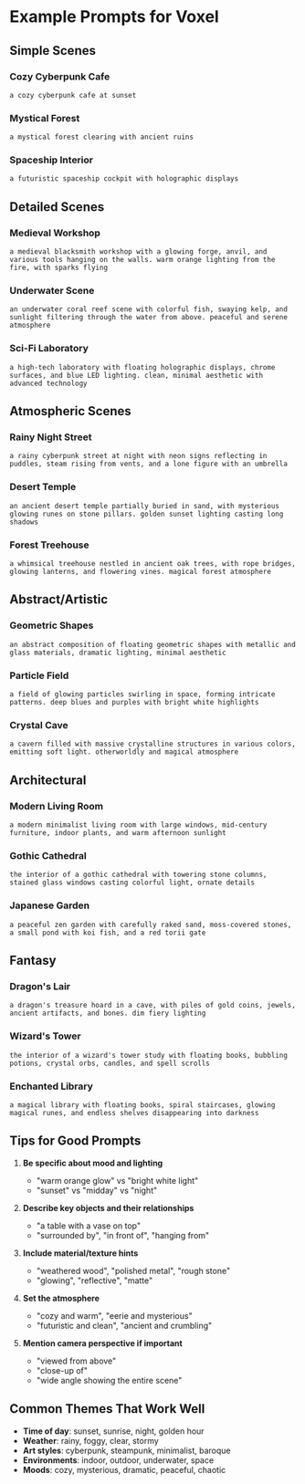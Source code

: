 # Example Prompts for Voxel

## Simple Scenes

### Cozy Cyberpunk Cafe
```
a cozy cyberpunk cafe at sunset
```

### Mystical Forest
```
a mystical forest clearing with ancient ruins
```

### Spaceship Interior
```
a futuristic spaceship cockpit with holographic displays
```

## Detailed Scenes

### Medieval Workshop
```
a medieval blacksmith workshop with a glowing forge, anvil, and various tools hanging on the walls. warm orange lighting from the fire, with sparks flying
```

### Underwater Scene
```
an underwater coral reef scene with colorful fish, swaying kelp, and sunlight filtering through the water from above. peaceful and serene atmosphere
```

### Sci-Fi Laboratory
```
a high-tech laboratory with floating holographic displays, chrome surfaces, and blue LED lighting. clean, minimal aesthetic with advanced technology
```

## Atmospheric Scenes

### Rainy Night Street
```
a rainy cyberpunk street at night with neon signs reflecting in puddles, steam rising from vents, and a lone figure with an umbrella
```

### Desert Temple
```
an ancient desert temple partially buried in sand, with mysterious glowing runes on stone pillars. golden sunset lighting casting long shadows
```

### Forest Treehouse
```
a whimsical treehouse nestled in ancient oak trees, with rope bridges, glowing lanterns, and flowering vines. magical forest atmosphere
```

## Abstract/Artistic

### Geometric Shapes
```
an abstract composition of floating geometric shapes with metallic and glass materials, dramatic lighting, minimal aesthetic
```

### Particle Field
```
a field of glowing particles swirling in space, forming intricate patterns. deep blues and purples with bright white highlights
```

### Crystal Cave
```
a cavern filled with massive crystalline structures in various colors, emitting soft light. otherworldly and magical atmosphere
```

## Architectural

### Modern Living Room
```
a modern minimalist living room with large windows, mid-century furniture, indoor plants, and warm afternoon sunlight
```

### Gothic Cathedral
```
the interior of a gothic cathedral with towering stone columns, stained glass windows casting colorful light, ornate details
```

### Japanese Garden
```
a peaceful zen garden with carefully raked sand, moss-covered stones, a small pond with koi fish, and a red torii gate
```

## Fantasy

### Dragon's Lair
```
a dragon's treasure hoard in a cave, with piles of gold coins, jewels, ancient artifacts, and bones. dim fiery lighting
```

### Wizard's Tower
```
the interior of a wizard's tower study with floating books, bubbling potions, crystal orbs, candles, and spell scrolls
```

### Enchanted Library
```
a magical library with floating books, spiral staircases, glowing magical runes, and endless shelves disappearing into darkness
```

## Tips for Good Prompts

1. **Be specific about mood and lighting**
   - "warm orange glow" vs "bright white light"
   - "sunset" vs "midday" vs "night"

2. **Describe key objects and their relationships**
   - "a table with a vase on top"
   - "surrounded by", "in front of", "hanging from"

3. **Include material/texture hints**
   - "weathered wood", "polished metal", "rough stone"
   - "glowing", "reflective", "matte"

4. **Set the atmosphere**
   - "cozy and warm", "eerie and mysterious"
   - "futuristic and clean", "ancient and crumbling"

5. **Mention camera perspective if important**
   - "viewed from above"
   - "close-up of"
   - "wide angle showing the entire scene"

## Common Themes That Work Well

- **Time of day**: sunset, sunrise, night, golden hour
- **Weather**: rainy, foggy, clear, stormy
- **Art styles**: cyberpunk, steampunk, minimalist, baroque
- **Environments**: indoor, outdoor, underwater, space
- **Moods**: cozy, mysterious, dramatic, peaceful, chaotic
